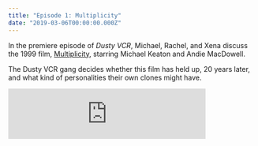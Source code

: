 ```yaml
---
title: "Episode 1: Multiplicity"
date: "2019-03-06T00:00:00.000Z"
---
```


In the premiere episode of *Dusty VCR*, Michael, Rachel, and Xena discuss the 1999 film, [Multiplicity](https://www.imdb.com/title/tt0117108/), starring Michael Keaton and Andie MacDowell.

The Dusty VCR gang decides whether this film has held up, 20 years later, and what kind of personalities their own clones might have.

<iframe src="https://anchor.fm/dustyvcr/embed/episodes/1-Multiplicity-e7sorl" height="102px" width="400px" frameborder="0" scrolling="no"></iframe>
